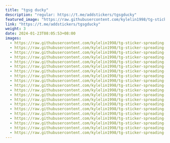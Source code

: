 ```yaml
---
title: "tgsg ducky"
description: "regular: https://t.me/addstickers/tgsgducky"
featured_image: "https://raw.githubusercontent.com/kylelin1998/tg-sticker-spreading-worldwide-images/main/img/1855cd09-e632-4a11-aca8-ec40ad4c1a39.jpg"
link: "https://t.me/addstickers/tgsgducky"
weight: 3
date: 2024-01-23T08:05:53+08:00
images:
  - https://raw.githubusercontent.com/kylelin1998/tg-sticker-spreading-worldwide-images/main/img/1855cd09-e632-4a11-aca8-ec40ad4c1a39.jpg
  - https://raw.githubusercontent.com/kylelin1998/tg-sticker-spreading-worldwide-images/main/img/e11d0fbf-bc33-4a56-8e23-851c7141dcbc.jpg
  - https://raw.githubusercontent.com/kylelin1998/tg-sticker-spreading-worldwide-images/main/img/c060fb64-334a-49fc-bb2f-28a9b405ae1e.jpg
  - https://raw.githubusercontent.com/kylelin1998/tg-sticker-spreading-worldwide-images/main/img/01ec3b12-5862-4f49-af99-723755995e7a.jpg
  - https://raw.githubusercontent.com/kylelin1998/tg-sticker-spreading-worldwide-images/main/img/11d1572f-9695-4d5d-ae99-0810c6459d48.jpg
  - https://raw.githubusercontent.com/kylelin1998/tg-sticker-spreading-worldwide-images/main/img/f68ad8b2-897e-4604-b3d1-927a9fbb0294.jpg
  - https://raw.githubusercontent.com/kylelin1998/tg-sticker-spreading-worldwide-images/main/img/94b0e5a7-db78-4bf4-8735-fa43e0173b0d.jpg
  - https://raw.githubusercontent.com/kylelin1998/tg-sticker-spreading-worldwide-images/main/img/cfc85943-c4be-4567-9583-3393b290b793.jpg
  - https://raw.githubusercontent.com/kylelin1998/tg-sticker-spreading-worldwide-images/main/img/95d2fc9c-4652-4084-8aee-b19205af249d.jpg
  - https://raw.githubusercontent.com/kylelin1998/tg-sticker-spreading-worldwide-images/main/img/32798e9a-0940-4d86-afcd-4f1047287f0f.jpg
  - https://raw.githubusercontent.com/kylelin1998/tg-sticker-spreading-worldwide-images/main/img/84786717-53cb-437f-b6d3-4cd0b279fe38.jpg
  - https://raw.githubusercontent.com/kylelin1998/tg-sticker-spreading-worldwide-images/main/img/0cc07fb0-8e2c-46b5-9dab-511a9f6d5172.jpg
  - https://raw.githubusercontent.com/kylelin1998/tg-sticker-spreading-worldwide-images/main/img/cb85af53-cd12-400c-b90c-3812c68ea193.jpg
  - https://raw.githubusercontent.com/kylelin1998/tg-sticker-spreading-worldwide-images/main/img/6af769fc-cf0b-4b3e-92c0-352c3779df33.jpg
  - https://raw.githubusercontent.com/kylelin1998/tg-sticker-spreading-worldwide-images/main/img/52403572-5a53-4acc-b2f8-ca434a6501d1.jpg
  - https://raw.githubusercontent.com/kylelin1998/tg-sticker-spreading-worldwide-images/main/img/16ae1315-e30f-487a-952d-5849f05604f4.jpg
  - https://raw.githubusercontent.com/kylelin1998/tg-sticker-spreading-worldwide-images/main/img/3a9b5636-5bb4-4dbb-9521-5c1e406d67f8.jpg
  - https://raw.githubusercontent.com/kylelin1998/tg-sticker-spreading-worldwide-images/main/img/039c25df-9c64-414b-a5f1-f95e67cfc414.jpg
  - https://raw.githubusercontent.com/kylelin1998/tg-sticker-spreading-worldwide-images/main/img/2efcc091-30af-4e6e-82db-d80a911125fc.jpg
  - https://raw.githubusercontent.com/kylelin1998/tg-sticker-spreading-worldwide-images/main/img/d1e861e7-9961-40d6-8493-f6ed1b73630e.jpg
---
```

